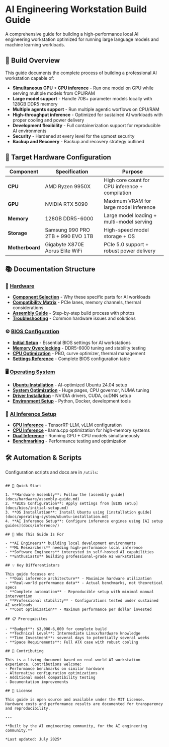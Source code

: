 # AI Engineering Workstation Build Guide

A comprehensive guide for building a high-performance local AI engineering workstation optimized for running large language models and machine learning workloads.

## 🚀 Build Overview

This guide documents the complete process of building a professional AI workstation capable of:
- **Simultaneous GPU + CPU inference** - Run one model on GPU while serving multiple models from CPU/RAM
- **Large model support** - Handle 70B+ parameter models locally with 128GB DDR5 memory
- **Multiple agents support** - Run multiple agentic worflows on CPU/RAM
- **High-throughput inference** - Optimized for sustained AI workloads with proper cooling and power delivery
- **Development flexibility** - Full containerization support for reproducible AI environments
- **Security** - Hardened at every level for the upmost security
- **Backup and Recovery** - Backup and recovery strategy outlined

## 🔧 Target Hardware Configuration

| Component | Specification | Purpose |
|-----------|---------------|---------|
| **CPU** | AMD Ryzen 9950X | High core count for CPU inference + compilation |
| **GPU** | NVIDIA RTX 5090 | Maximum VRAM for large model inference |
| **Memory** | 128GB DDR5-6000 | Large model loading + multi-model serving |
| **Storage** | Samsung 990 PRO 2TB + 990 EVO 1TB | High-speed model storage + OS |
| **Motherboard** | Gigabyte X870E Aorus Elite WiFi | PCIe 5.0 support + robust power delivery |


## 📚 Documentation Structure

### 🔩 [Hardware](docs/hardware/)
- **[Component Selection](docs/hardware/component-selection.md)** - Why these specific parts for AI workloads
- **[Compatibility Matrix](docs/hardware/compatibility-matrix.md)** - PCIe lanes, memory channels, thermal considerations
- **[Assembly Guide](docs/hardware/assembly-guide.md)** - Step-by-step build process with photos
- **[Troubleshooting](docs/hardware/troubleshooting.md)** - Common hardware issues and solutions

### ⚙️ [BIOS Configuration](docs/bios/)
- **[Initial Setup](docs/bios/initial-setup.md)** - Essential BIOS settings for AI workstations
- **[Memory Overclocking](docs/bios/memory-overclocking.md)** - DDR5-6000 tuning and stability testing
- **[CPU Optimization](docs/bios/cpu-optimization.md)** - PBO, curve optimizer, thermal management
- **[Settings Reference](docs/bios/settings-reference.md)** - Complete BIOS configuration table

### 🖥️ [Operating System](docs/operating-system/)
- **[Ubuntu Installation](docs/operating-system/ubuntu-installation.md)** - AI-optimized Ubuntu 24.04 setup
- **[System Optimization](docs/operating-system/system-optimization.md)** - Huge pages, CPU governor, NUMA tuning
- **[Driver Installation](docs/operating-system/driver-installation.md)** - NVIDIA drivers, CUDA, cuDNN setup
- **[Environment Setup](docs/operating-system/environment-setup.md)** - Python, Docker, development tools

### 🤖 [AI Inference Setup](docs/inference/)
- **[GPU Inference](docs/inference/gpu-setup.md)** - TensorRT-LLM, vLLM configuration
- **[CPU Inference](docs/inference/cpu-setup.md)** - llama.cpp optimization for high-memory systems
- **[Dual Inference](docs/inference/dual-setup.md)** - Running GPU + CPU models simultaneously
- **[Benchmarking](docs/inference/benchmarking.md)** - Performance testing and optimization

## 🛠️ Automation & Scripts

Configuration scripts and docs are in ```/utils```:

```

## 🚦 Quick Start

1. **Hardware Assembly**: Follow the [assembly guide](docs/hardware/assembly-guide.md)
2. **BIOS Configuration**: Apply settings from [BIOS setup](docs/bios/initial-setup.md)
3. **OS Installation**: Install Ubuntu using [installation guide](docs/operating-system/ubuntu-installation.md)
4. **AI Inference Setup**: Configure inference engines using [AI setup guides](docs/inference/)

## 🎯 Who This Guide Is For

- **AI Engineers** building local development environments
- **ML Researchers** needing high-performance local inference
- **Software Engineers** interested in self-hosted AI capabilities
- **Enthusiasts** building professional-grade AI workstations

## 💡 Key Differentiators

This guide focuses on:
- **Dual inference architecture** - Maximize hardware utilization
- **Real-world performance data** - Actual benchmarks, not theoretical specs
- **Complete automation** - Reproducible setup with minimal manual intervention
- **Professional stability** - Configurations tested under sustained AI workloads
- **Cost optimization** - Maximum performance per dollar invested

## 📋 Prerequisites

- **Budget**: $3,000-6,000 for complete build
- **Technical Level**: Intermediate Linux/hardware knowledge
- **Time Investment**: several days to potentially several weeks
- **Space Requirements**: Full ATX case with robust cooling

## 🤝 Contributing

This is a living document based on real-world AI workstation experience. Contributions welcome:
- Performance benchmarks on similar hardware
- Alternative configuration optimizations
- Additional model compatibility testing
- Documentation improvements

## 📄 License

This guide is open source and available under the MIT License. Hardware costs and performance results are documented for transparency and reproducibility.

---

**Built by the AI engineering community, for the AI engineering community.**

*Last updated: July 2025*